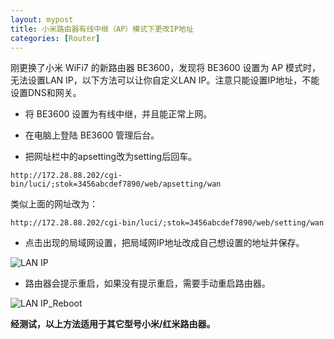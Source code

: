 ```yaml
---
layout: mypost
title: 小米路由器有线中继（AP）模式下更改IP地址
categories: [Router]
---
```


刚更换了小米 WiFi7 的新路由器 BE3600，发现将 BE3600 设置为 AP 模式时，无法设置LAN IP，以下方法可以让你自定义LAN IP。注意只能设置IP地址，不能设置DNS和网关。

* 将 BE3600 设置为有线中继，并且能正常上网。
 
* 在电脑上登陆 BE3600 管理后台。
 
* 把网址栏中的apsetting改为setting后回车。
```
http://172.28.88.202/cgi-bin/luci/;stok=3456abcdef7890/web/apsetting/wan
```
类似上面的网址改为：
```
http://172.28.88.202/cgi-bin/luci/;stok=3456abcdef7890/web/setting/wan
```

* 点击出现的局域网设置，把局域网IP地址改成自己想设置的地址并保存。

![LAN IP](LAN_IP.png)

* 路由器会提示重启，如果没有提示重启，需要手动重启路由器。

![LAN IP_Reboot](LAN_IP_Reboot.png)


**经测试，以上方法适用于其它型号小米/红米路由器。**
